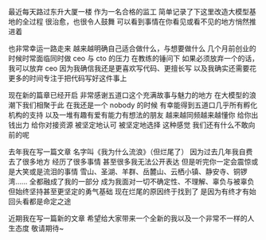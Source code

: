 最近每天路过东升大厦一楼
作为一名合格的监工
简单记录了下这里改造大模型基地的全过程
很治愈，也很令人鼓舞
可以看到事情在你看见或看不见的地方悄然推进着

也非常幸运一路走来
越来越明确自己适合做什么，与想要做什么
几个月前创业的时候时常面临同时做 ceo 与 cto 的压力
在教练的锤问下
如果必须放弃一个的话，我可以放弃 ceo
因为我确信我还是更喜欢写代码、更擅长写
以及我确实还需要花更多的时间专注于把代码写好这件事上

现在新的篇章已经开启
非常感谢五道口这个充满故事与魅力的地方
在大模型的浪潮下我们相聚于此
在我还是一个 nobody 的时候
有幸能得到五道口几乎所有孵化机构的支持
以及一堆有趣有爱有能力有想法的朋友
越来越同频越来越懂你
给你出钱出力
给你对接资源
被坚定地认可
被坚定地选择
这种感觉
我们还有什么不敢向前的呢

去年我在写一篇文章
名字叫《我为什么流浪》（但烂尾了）
因为过去几年我自费去了很多地方 经历了很多事情
甚至很多我无法公开表达
但是听完你一定会震惊或是大笑或是流泪的事情
雪山、圣湖、羊群、岳麓山、云栖小镇、静安寺、铜锣湾……
全都融成了我的一部分
成为我面对一切不确定性、不理解、辜负与被辜负但始终坚持甚至更坚定的勇气基础
现在烂尾的原因终于找到了
是因为有终才有始
回头看都是命定之途

近期我在写一篇新的文章
希望给大家带来一个全新的我以及一个非常不一样的人生态度
敬请期待~
